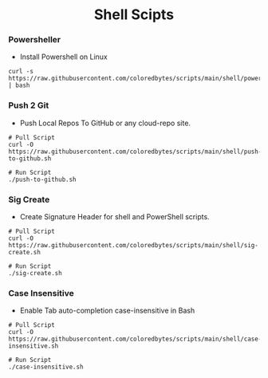 <h1 align="center"> Shell Scipts </h1>



### Powersheller

- Install Powershell on Linux

```shell
curl -s https://raw.githubusercontent.com/coloredbytes/scripts/main/shell/powersheller.sh | bash
```

### Push 2 Git

- Push Local Repos To GitHub or any cloud-repo site.

```shell
# Pull Script
curl -O https://raw.githubusercontent.com/coloredbytes/scripts/main/shell/push-to-github.sh

# Run Script
./push-to-github.sh
```
### Sig Create

-  Create Signature Header for shell and PowerShell scripts.

```shell
# Pull Script
curl -O https://raw.githubusercontent.com/coloredbytes/scripts/main/shell/sig-create.sh

# Run Script
./sig-create.sh
```
### Case Insensitive

-  Enable Tab auto-completion case-insensitive in Bash

```shell
# Pull Script
curl -O https://raw.githubusercontent.com/coloredbytes/scripts/main/shell/case-insensitive.sh

# Run Script
./case-insensitive.sh
```
